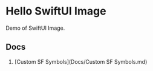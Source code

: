 # Hello SwiftUI Image
Demo of SwiftUI Image.



## Docs

1. [Custom SF Symbols](Docs/Custom SF Symbols.md)
